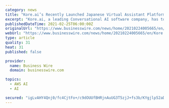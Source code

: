 ```yaml
---
category: news
title: "Kore.ai’s Recently Launched Japanese Virtual Assistant Platform is Now on AWS"
excerpt: "Kore.ai, a leading Conversational AI software company, has today announced its Japanese Virtual Assistant platform is now cloud compatible, enabling customers in Japan and elsewhere to access the platform through AWS (Amazon Web Services)."
publishedDateTime: 2021-02-25T06:00:00Z
originalUrl: "https://www.businesswire.com/news/home/20210224005665/en/Kore.ai’s-Recently-Launched-Japanese-Virtual-Assistant-Platform-is-Now-on-AWS"
webUrl: "https://www.businesswire.com/news/home/20210224005665/en/Kore.ai’s-Recently-Launched-Japanese-Virtual-Assistant-Platform-is-Now-on-AWS"
type: article
quality: 31
heat: 31
published: false

provider:
  name: Business Wire
  domain: businesswire.com

topics:
  - AWS AI
  - AI

secured: "igLvAHY4Qnj0/fc4CjtFo+/c9dOUUfBHRjnAuUG3T5zjJ+fs3b/KYgjlp52aDq4BUuuV8r8soezgEFatgQETx6XWKRSj7RC9RWUgqK5RsVQl+JBe3qvoPUhNsqXWZr0O4JqZUsInRRbYiilt5JHRnKx26BsWOeNYRQY1FcnYfAVKmdR6I5FeD30393VJk4blslsqBOgmTcpvs3WnaydGjmmIekf0hLgXzowbIeH0/ugCVV9SGiV3vP7LUC8KEJwQpCjg9apKjhum0nkf8nPsEizEL4FjVr9QvKLHm+ajROn8RfXRZd7f76VGUs0ksGP0xnICCX4qlpjLuUmen6IDnQ4Ap2X6eHiVbI+lBbUozDM=;wl9LzIST4vvcRl8gHd0wOw=="
---
```


